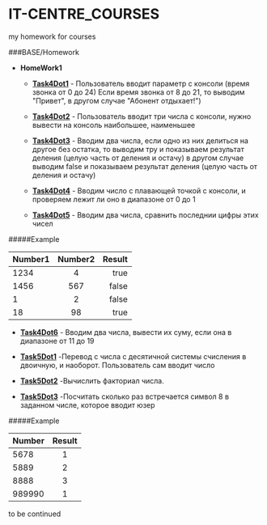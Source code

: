 IT-CENTRE_COURSES
=================

my homework for courses

###BASE/Homework
 
- **HomeWork1**
	- [**Task4Dot1**](https://github.com/Partizanin/IT-CENTRE_COURSES/blob/master/BASE/Homework/HomeWork1/Task4Dot1.java) -  Пользователь вводит параметр с консоли (время звонка от 0 до 24)
				Если время звонка от 8 до 21, то выводим "Привет", в другом случае "Абонент отдыхает!")

	- [**Task4Dot2**](https://github.com/Partizanin/IT-CENTRE_COURSES/blob/master/BASE/Homework/HomeWork1/Task4Dot2.java) - Пользователь вводит три числа с консоли, нужно вывести на консоль наибольшее, наименьшее
	
	- [**Task4Dot3**](https://github.com/Partizanin/IT-CENTRE_COURSES/blob/master/BASE/Homework/HomeWork1/Task4Dot3.java) -  Вводим два числа, если одно из них делиться на другое без остатка, то выводим тру и показываем результат деления (целую часть от деления  и остачу)
				в другом случае выводим false и показываем результат деления (целую часть от деления  и остачу)
	
	- [**Task4Dot4**](https://github.com/Partizanin/IT-CENTRE_COURSES/blob/master/BASE/Homework/HomeWork1/Task4Dot4.java) - Вводим число с плавающей точкой с консоли, и проверяем лежит ли оно в диапазоне от 0 до 1
	
	- [**Task4Dot5**](https://github.com/Partizanin/IT-CENTRE_COURSES/blob/master/BASE/Homework/HomeWork1/Task4Dot5.java) - Вводим два числа, сравнить последнии цифры этих чисел

#####Example

| Number1 | Number2 | Result |
| ------- |:-------:| ------:|
| 1234    |     4   | true   |
| 1456    |     567 | false  |
| 1       |     2   | false  |
| 18      |     98  | true   |



- [**Task4Dot6**](https://github.com/Partizanin/IT-CENTRE_COURSES/blob/master/BASE/Homework/HomeWork1/Task4Dot6.java) - Вводим два числа, вывести их суму, если она в диапазоне от 11 до 19

 - [**Task5Dot1**](https://github.com/Partizanin/IT-CENTRE_COURSES/blob/master/BASE/Homework/HomeWork1/Task5Dot1.java) -Перевод с числа с десятичной системы счисления в двоичную, и наоборот. Пользователь сам вводит число

 - [**Task5Dot2**](https://github.com/Partizanin/IT-CENTRE_COURSES/blob/master/BASE/Homework/HomeWork1/Task5Dot2.java) -Вычислить факториал числа. 

 - [**Task5Dot3**](https://github.com/Partizanin/IT-CENTRE_COURSES/blob/master/BASE/Homework/HomeWork1/Task5Dot3.java) -Посчитать сколько раз встречается символ 8 в заданном числе, которое вводит юзер

#####Example

| Number | Result |
| -------|:------:|
| 5678   |  1     | 
| 5889   |  2     | 
| 8888   |  3     | 
| 989990 |  1     | 

to be continued
